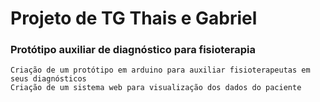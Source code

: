 # Projeto de TG Thais e Gabriel

### Protótipo auxiliar de diagnóstico para fisioterapia

```
Criação de um protótipo em arduino para auxiliar fisioterapeutas em seus diagnósticos
Criação de um sistema web para visualização dos dados do paciente
```